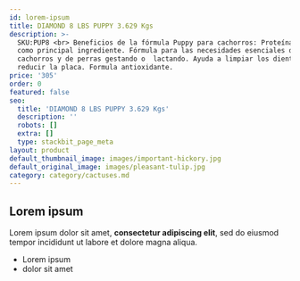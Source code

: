 ```yaml
---
id: lorem-ipsum
title: DIAMOND 8 LBS PUPPY 3.629 Kgs
description: >-
  SKU:PUP8 <br> Beneficios de la fórmula Puppy para cachorros: Proteína de pollo
  como principal ingrediente. Fórmula para las necesidades esenciales de
  cachorros y de perras gestando o  lactando. Ayuda a limpiar los dientes y
  reducir la placa. Formula antioxidante.
price: '305'
order: 0
featured: false
seo:
  title: 'DIAMOND 8 LBS PUPPY 3.629 Kgs'
  description: ''
  robots: []
  extra: []
  type: stackbit_page_meta
layout: product
default_thumbnail_image: images/important-hickory.jpg
default_original_image: images/pleasant-tulip.jpg
category: category/cactuses.md
---
```

## Lorem ipsum

Lorem ipsum dolor sit amet, **consectetur adipiscing elit**, sed do eiusmod tempor incididunt ut labore et dolore magna aliqua.

- Lorem ipsum
- dolor sit amet